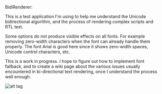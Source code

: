 
BidiRenderer:

This is a test application I'm using to help me understand the Unicode bidirectional algorithm, and the process of rendering complex scripts and RTL text.

Some options do not produce visible effects on all fonts. For example removing zero-width characters when the font can already handle them properly. The font Arial is good here since it shows zero-width spaces, Unicode control characters, etc.

This is a work in progress. I hope to figure out how to implement font fallback, and to create a wiki page about the various issues usually encountered in bi-directional text rendering, once I understand the process well enough.

![alt tag](https://github.com/salshaaban/BidiRenderer/blob/master/screenshot.png)
